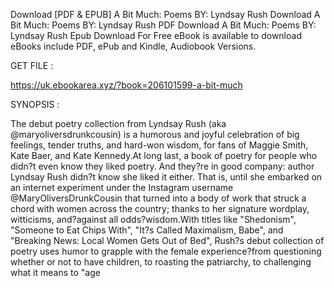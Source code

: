 Download [PDF & EPUB] A Bit Much: Poems BY: Lyndsay Rush Download A Bit Much: Poems BY: Lyndsay Rush PDF Download A Bit Much: Poems BY: Lyndsay Rush Epub Download For Free eBook is available to download eBooks include PDF, ePub and Kindle, Audiobook Versions.

GET FILE :

https://uk.ebookarea.xyz/?book=206101599-a-bit-much

SYNOPSIS : 

The debut poetry collection from Lyndsay Rush (aka @maryoliversdrunkcousin) is a humorous and joyful celebration of big feelings, tender truths, and hard-won wisdom, for fans of Maggie Smith, Kate Baer, and Kate Kennedy.At long last, a book of poetry for people who didn?t even know they liked poetry. And they?re in good company: author Lyndsay Rush didn?t know she liked it either. That is, until she embarked on an internet experiment under the Instagram username @MaryOliversDrunkCousin that turned into a body of work that struck a chord with women across the country; thanks to her signature wordplay, witticisms, and?against all odds?wisdom.With titles like "Shedonism", "Someone to Eat Chips With", "It?s Called Maximalism, Babe", and "Breaking News: Local Women Gets Out of Bed", Rush?s debut collection of poetry uses humor to grapple with the female experience?from questioning whether or not to have children, to roasting the patriarchy, to challenging what it means to "age 
